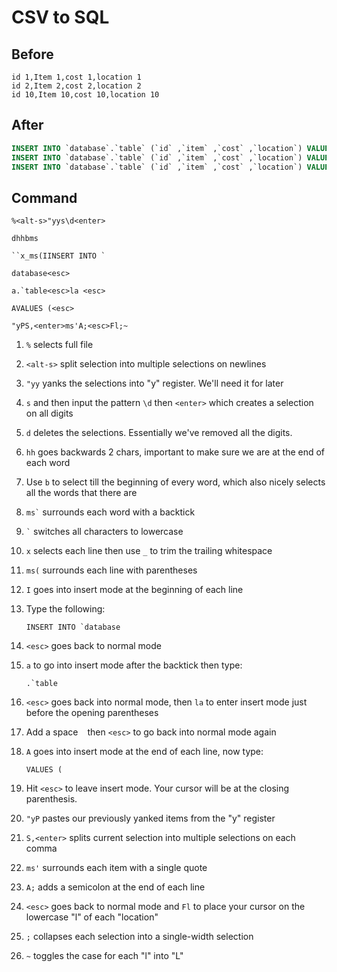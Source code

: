 # CSV to SQL

## Before

```csv
id 1,Item 1,cost 1,location 1
id 2,Item 2,cost 2,location 2
id 10,Item 10,cost 10,location 10
```

## After

```sql
INSERT INTO `database`.`table` (`id` ,`item` ,`cost` ,`location`) VALUES ('id 1','Item 1','cost 1','Location 1');
INSERT INTO `database`.`table` (`id` ,`item` ,`cost` ,`location`) VALUES ('id 2','Item 2','cost 2','Location 2');
INSERT INTO `database`.`table` (`id` ,`item` ,`cost` ,`location`) VALUES ('id 10','Item 10','cost 10','Location 10');
```

## Command

```
%<alt-s>"yys\d<enter>

dhhbms

``x_ms(IINSERT INTO `

database<esc>

a.`table<esc>la <esc>

AVALUES (<esc>

"yPS,<enter>ms'A;<esc>Fl;~
```

1.  `%` selects full file
1.  `<alt-s>` split selection into multiple selections on newlines
1.  `"yy` yanks the selections into "y" register. We'll need it for later
1.  `s` and then input the pattern `\d` then `<enter>` which creates a selection on all digits
1.  `d` deletes the selections. Essentially we've removed all the digits.
1.  `hh` goes backwards 2 chars, important to make sure we are at the end of each word
1.  Use `b` to select till the beginning of every word, which also nicely selects all the words that there are
1.  `` ms` `` surrounds each word with a backtick
1.  `` ` `` switches all characters to lowercase
1.  `x` selects each line then use `_` to trim the trailing whitespace
1.  `ms(` surrounds each line with parentheses
1.  `I` goes into insert mode at the beginning of each line
1.  Type the following:

    ```
    INSERT INTO `database
    ```

1.  `<esc>` goes back to normal mode
1.  `a` to go into insert mode after the backtick then type:

    ```
    .`table
    ```

1.  `<esc>` goes back into normal mode, then `la` to enter insert mode just before the opening parentheses
1.  Add a space ` ` then `<esc>` to go back into normal mode again
1.  `A` goes into insert mode at the end of each line, now type:

    ```
    VALUES (
    ```

1.  Hit `<esc>` to leave insert mode. Your cursor will be at the closing parenthesis.
1.  `"yP` pastes our previously yanked items from the "y" register
1.  `S,<enter>` splits current selection into multiple selections on each comma
1.  `ms'` surrounds each item with a single quote
1.  `A;` adds a semicolon at the end of each line
1.  `<esc>` goes back to normal mode and `Fl` to place your cursor on the lowercase "l" of each "location"
1.  `;` collapses each selection into a single-width selection
1.  `~` toggles the case for each "l" into "L"
